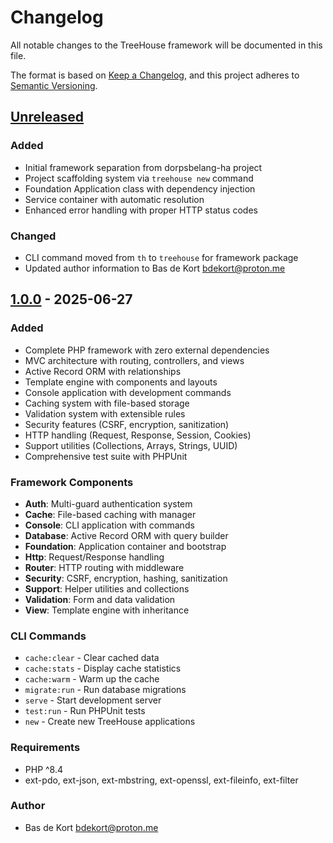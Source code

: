 # Changelog

All notable changes to the TreeHouse framework will be documented in this file.

The format is based on [Keep a Changelog](https://keepachangelog.com/en/1.0.0/),
and this project adheres to [Semantic Versioning](https://semver.org/spec/v2.0.0.html).

## [Unreleased]

### Added
- Initial framework separation from dorpsbelang-ha project
- Project scaffolding system via `treehouse new` command
- Foundation Application class with dependency injection
- Service container with automatic resolution
- Enhanced error handling with proper HTTP status codes

### Changed
- CLI command moved from `th` to `treehouse` for framework package
- Updated author information to Bas de Kort <bdekort@proton.me>

## [1.0.0] - 2025-06-27

### Added
- Complete PHP framework with zero external dependencies
- MVC architecture with routing, controllers, and views
- Active Record ORM with relationships
- Template engine with components and layouts
- Console application with development commands
- Caching system with file-based storage
- Validation system with extensible rules
- Security features (CSRF, encryption, sanitization)
- HTTP handling (Request, Response, Session, Cookies)
- Support utilities (Collections, Arrays, Strings, UUID)
- Comprehensive test suite with PHPUnit

### Framework Components
- **Auth**: Multi-guard authentication system
- **Cache**: File-based caching with manager
- **Console**: CLI application with commands
- **Database**: Active Record ORM with query builder
- **Foundation**: Application container and bootstrap
- **Http**: Request/Response handling
- **Router**: HTTP routing with middleware
- **Security**: CSRF, encryption, hashing, sanitization
- **Support**: Helper utilities and collections
- **Validation**: Form and data validation
- **View**: Template engine with inheritance

### CLI Commands
- `cache:clear` - Clear cached data
- `cache:stats` - Display cache statistics
- `cache:warm` - Warm up the cache
- `migrate:run` - Run database migrations
- `serve` - Start development server
- `test:run` - Run PHPUnit tests
- `new` - Create new TreeHouse applications

### Requirements
- PHP ^8.4
- ext-pdo, ext-json, ext-mbstring, ext-openssl, ext-fileinfo, ext-filter

### Author
- Bas de Kort <bdekort@proton.me>

[Unreleased]: https://github.com/lengthofrope/treehouse/compare/v1.0.0...HEAD
[1.0.0]: https://github.com/lengthofrope/treehouse/releases/tag/v1.0.0